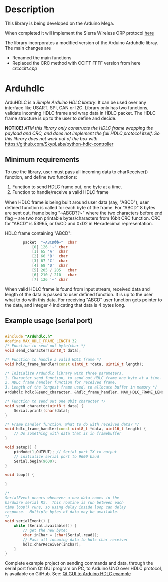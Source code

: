 # Description

This library is being developed on the Arduino Mega.  
 
When completed it will implement the Sierra Wireless ORP protocol
 [here](https://docs.octave.dev/references/edge/octave_resource_protocol/#the-octave-resource-protocol)  
 
The library incorporates  a modified version of the Arduino Arduhdlc libray. The main changes are  
* Renamed the main functions
* Replaced the CRC method with CCITT FFFF version from here *crcccitt.cpp*


# Arduhdlc

ArduHDLC is a *Simple Arduino HDLC library*. It can be used over any interface like USART, SPI, CAN or I2C.
Library only has two functions, validate incoming HDLC frame and wrap data in HDLC packet.
The HDLC frame structure is up to the user to define and decide.

**NOTICE!** *ATM this library only constructs the HDLC frame wrapping the payload and CRC,
and does not implement the full HDLC protocol itself. So this library does not work out of the box with*
https://github.com/SkypLabs/python-hdlc-controller

## Minimum requirements
To use the library, user must pass all incoming data to charReceiver() function, and define two functions:
 1. Function to send HDLC frame out, one byte at a time.
 2. Function to handle/receive a valid HDLC frame
 
When HDLC frame is being built around user data (say, "ABCD"),
 user defined function is called for each byte of the frame. For "ABCD" 8 bytes are sent out, frame being "\~ABCD??~" where the two characters before end flag ~ are two non printable bytes/characters from 16bit CRC function. CRC for "ABCD" is 53965, or 0xCD and 0xD2 in Hexadecimal representation.

HDLC frame containing "ABCD":

```cpp
		packet	"~ABCD��~"	char
			[0]	126 '~'	char
			[1]	65 'A'	char
			[2]	66 'B'	char
			[3]	67 'C'	char
			[4]	68 'D'	char
			[5]	205 / 205	char
			[6]	210 / 210	char
			[7]	126 '~'	char
```

When valid HDLC frame is found from input stream, received data and length of the data is passed to user defined function. It is up to the user what to do with this data. For receiving "ABCD" user function gets pointer to the data, and integer 4 indicating that data is 4 bytes long.

## Example usage (serial port)

```cpp

#include "Arduhdlc.h"
#define MAX_HDLC_FRAME_LENGTH 32
/* Function to send out byte/char */
void send_character(uint8_t data);

/* Function to handle a valid HDLC frame */
void hdlc_frame_handler(const uint8_t *data, uint16_t length);

/* Initialize Arduhdlc library with three parameters.
1. Character send function, to send out HDLC frame one byte at a time.
2. HDLC frame handler function for received frame.
3. Length of the longest frame used, to allocate buffer in memory */
Arduhdlc hdlc(&send_character, &hdlc_frame_handler, MAX_HDLC_FRAME_LENGTH);

/* Function to send out one 8bit character */
void send_character(uint8_t data) {
    Serial.print((char)data);
}

/* Frame handler function. What to do with received data? */
void hdlc_frame_handler(const uint8_t *data, uint16_t length) {
    // Do something with data that is in framebuffer
}

void setup() {
    pinMode(1,OUTPUT); // Serial port TX to output
    // initialize serial port to 9600 baud
    Serial.begin(9600);
}

void loop() {
    
}

/*
SerialEvent occurs whenever a new data comes in the
hardware serial RX.  This routine is run between each
time loop() runs, so using delay inside loop can delay
response.  Multiple bytes of data may be available.
*/
void serialEvent() {
    while (Serial.available()) {
        // get the new byte:
        char inChar = (char)Serial.read();
        // Pass all incoming data to hdlc char receiver
        hdlc.charReceiver(inChar);
    }
}
```


Complete example project on sending commands and data, through the serial port from Qt GUI program on PC, to Arduino UNO over HDLC protocol, is available on GitHub.
See: [Qt GUI to Arduino HDLC example](https://github.com/jarkko-hautakorpi/arduhdlc-qt-gui-example)
